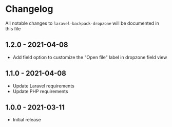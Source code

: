 # Changelog

All notable changes to `laravel-backpack-dropzone` will be documented in this file

## 1.2.0 - 2021-04-08

- Add field option to customize the "Open file" label in dropzone field view

## 1.1.0 - 2021-04-08

- Update Laravel requirements
- Update PHP requirements

## 1.0.0 - 2021-03-11

- Initial release
